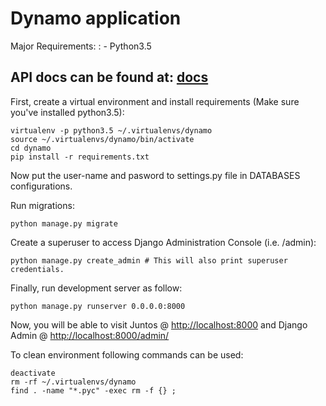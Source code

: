 Dynamo application
==================

Major Requirements:
:   -   Python3.5

API docs can be found at: [docs](<https://documenter.getpostman.com/view/3592529/RzZ7ofvD>)
---------------------------------------------------------------------

First, create a virtual environment and install requirements (Make sure
you've installed python3.5):

``` {.sourceCode .bash}
virtualenv -p python3.5 ~/.virtualenvs/dynamo
source ~/.virtualenvs/dynamo/bin/activate
cd dynamo
pip install -r requirements.txt
```

Now put the user-name and pasword to settings.py file in DATABASES
configurations.

Run migrations:

``` {.sourceCode .bash}
python manage.py migrate
```

Create a superuser to access Django Administration Console (i.e.
/admin):

``` {.sourceCode .bash}
python manage.py create_admin # This will also print superuser credentials.
```

Finally, run development server as follow:

``` {.sourceCode .bash}
python manage.py runserver 0.0.0.0:8000
```

Now, you will be able to visit Juntos @ <http://localhost:8000> and
Django Admin @ <http://localhost:8000/admin/>

To clean environment following commands can be used:

``` {.sourceCode .bash}
deactivate
rm -rf ~/.virtualenvs/dynamo
find . -name "*.pyc" -exec rm -f {} ;
```
